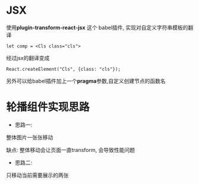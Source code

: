 # JSX

使用**plugin-transform-react-jsx** 这个 babel插件, 实现对自定义字符串模板的翻译

```code
let comp = <Cls class="cls"> 
```
经过jsx的翻译变成

```code
React.createElement("Cls", {class: "cls"});
```

另外可以给babel插件加上一个**pragma**参数,自定义创建节点的函数名

# 轮播组件实现思路

- 思路一: 

整体图片一张张移动

缺点: 整体移动会让页面一直transform, 会导致性能问题

- 思路二:

只移动当前需要展示的两张
